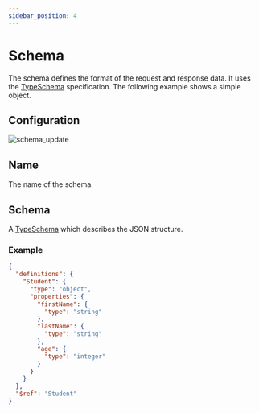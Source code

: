 ```yaml
---
sidebar_position: 4
---
```


# Schema

The schema defines the format of the request and response data. It uses the [TypeSchema] specification. The following
example shows a simple object.

## Configuration

![schema_update](/img/backend/api/schema_update.png)

## Name

The name of the schema.

## Schema

A [TypeSchema](https://typeschema.org/) which describes the JSON structure.

### Example

```json
{
  "definitions": {
    "Student": {
      "type": "object",
      "properties": {
        "firstName": {
          "type": "string"
        },
        "lastName": {
          "type": "string"
        },
        "age": {
          "type": "integer"
        }
      }
    }
  },
  "$ref": "Student"
}
```

[TypeSchema]: https://typeschema.org/
